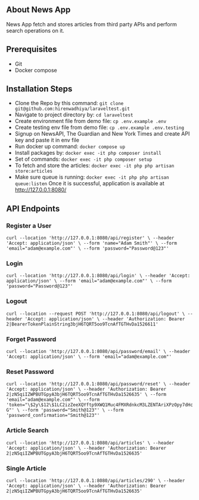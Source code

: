 ## About News App

News App fetch and stores articles from third party APIs and perform search operations on it.

## Prerequisites
- Git
- Docker compose

## Installation Steps

- Clone the Repo by this command: `git clone git@github.com:hirenwadhiya/laraveltest.git`
- Navigate to project directory by: `cd laraveltest`
- Create environment file from demo file: `cp .env.example .env`
- Create testing env file from demo file: `cp .env.example .env.testing`
- Signup on NewsAPI, The Guardian and New York Times and create API key and paste it in env file
- Run docker up command: `docker compose up`
- Install packages by: `docker exec -it php composer install`
- Set of commands: `docker exec -it php composer setup`
- To fetch and store the articles: `docker exec -it php php artisan store:articles`
- Make sure queue is running: `docker exec -it php php artisan queue:listen`
Once it is successful, application is available at http://127.0.0.1:8080/

## API Endpoints

### Register a User
`curl --location 'http://127.0.0.1:8080/api/register' \
  --header 'Accept: application/json' \
  --form 'name="Adam Smith"' \
  --form 'email="adam@example.com"' \
  --form 'password="Password@123"'`

### Login
`curl --location 'http://127.0.0.1:8080/api/login' \
--header 'Accept: application/json' \
--form 'email="adam@example.com"' \
--form 'password="Password@123"'`

### Logout
`curl --location --request POST 'http://127.0.0.1:8080/api/logout' \
--header 'Accept: application/json' \
--header 'Authorization: Bearer 2|BearerTokenPlainString3bjH6TQRT5oo9TcnAfTGTHvDa1526611'`

### Forget Password
`curl --location 'http://127.0.0.1:8080/api/password/email' \
--header 'Accept: application/json' \
--form 'email="adam@example.com"'`

### Reset Password
`curl --location 'http://127.0.0.1:8080/api/password/reset' \
--header 'Accept: application/json' \
--header 'Authorization: Bearer 2|zN5qiIZWPBUTGpyA3bjH6TQRT5oo9TcnAfTGTHvDa1526635' \
--form 'email="adam@example.com"' \
--form 'token="\$2y\$12\$1LC2izZeeXQYftp9XWQ1Muc4FMXRdnkcM3LZENTAriXPzOpy7dHcG"' \
--form 'password="Smith@123"' \
--form 'password_confirmation="Smith@123"'`

### Article Search
`curl --location 'http://127.0.0.1:8080/api/articles' \
--header 'Accept: application/json' \
--header 'Authorization: Bearer 2|zN5qiIZWPBUTGpyA3bjH6TQRT5oo9TcnAfTGTHvDa1526635'`

### Single Article
`curl --location 'http://127.0.0.1:8080/api/articles/290' \
--header 'Accept: application/json' \
--header 'Authorization: Bearer 2|zN5qiIZWPBUTGpyA3bjH6TQRT5oo9TcnAfTGTHvDa1526635'`
